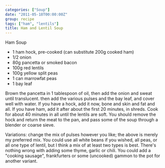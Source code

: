 ```yaml
---
categories: ["Soup"]
date: "2011-05-18T00:00:00Z"
group: recipe
tags: ["ham", "lentils"]
title: Ham and Lentil Soup
---
```

Ham Soup

- 1 ham hock, pre-cooked (can substitute 200g cooked ham)
- 1/2 onion
- 80g pancetta or smoked bacon
- 100g red lentils
- 100g yellow split peas
- 1 can marrowfat peas
- 1 bay leaf

Brown the pancetta in 1 tablespoon of oil, then add the onion and sweat until translucent.  then add the various pulses and the bay leaf, and cover well with water.  If you have a hock, add it now, bone and skin and fat and all.  If you have ham, add it after about the first 20 minutes, in shreds.  Cook for about 40 minutes in all until the lentils are soft.  You should remove the hock and return the meat to the pan, and pass some of the soup through a blender or coarse sieve.

Variations: change the mix of pulses however you like; the above is merely my preferred mix.  You could use all white beans if you wished, all peas, or all one type of lentil, but I think a mix of at least two types is best.  There's nothing wrong with adding some thyme, garlic or chili.  You could add a "cooking sausage", frankfurters or some (uncooked) gammon to the pot for another variant.